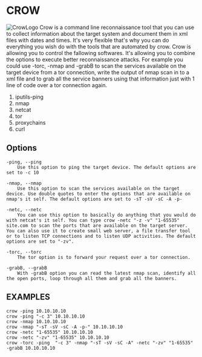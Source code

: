 # CROW
![CrowLogo](https://cdn.pixabay.com/photo/2017/01/31/17/00/animal-2025562_960_720.png)
Crow is a command line reconnaissance tool that you can use to collect information about the target system and document them in xml files with dates and times. It's very flexible that's why you can do everything you wish do with the tools that are automated by crow. Crow is allowing you to control the fallowing softwares. It's allowing you to combine the options to execute better reconnaissance attacks. For example you could use -torc, -nmap and -grabB to scan the services available on the target device from a tor connection, write the output of nmap scan in to a xml file and to grab all the service banners using that information just with 1 line of code over a tor connection again.
 
1) iputils-ping 
2) nmap 
3) netcat
4) tor
5) proxychains 
6) curl

## Options

    -ping, --ping 
		Use this option to ping the target device. The default options are set to -c 10

    -nmap, --nmap
		Use this option to scan the services available on the target device. Use double quotes to enter the options that are available on nmap's it self. The default options are set to -sT -sV -sC -A -p-

	-netc, --netc
		You can use this option to basically do anything that you would do with netcat's it self. You can type crow -netc "-z -v" "1-65535" site.com to scan the ports that are available on the target server. You can also use it to create small web server, a file transfer tool or to listen TCP connections and to listen UDP activities. The default options are set to "-zv".

	-torc, --torc
		The tor option is to forward your request over a tor connection.
	
	-grabB, --grabB
		With -grabB option you can read the latest nmap scan, identify all the open ports, loop through all them and grab all the banners.

## EXAMPLES
	crow -ping 10.10.10.10
	crow -ping "-c 3" 10.10.10.10
	crow -nmap 10.10.10.10
	crow -nmap "-sT -sV -sC -A -p-" 10.10.10.10
	crow -netc "1-65535" 10.10.10.10
	crow -netc "-zv" "1-65535" 10.10.10.10
	crow -torc -ping  "-c 3" -nmap "-sT -sV -sC -A" -netc "-zv" "1-65535" -grabB 10.10.10.10
